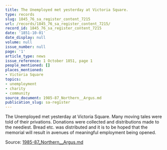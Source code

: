 ```yaml
---
title: The Unemployed met yesterday at Victoria Square.
type: records
slug: 1845_76_sa_register_content_7215
url: /records/1845_76_sa_register_content_7215/
record_id: 1845_76_sa_register_content_7215
date: '1851-10-01'
date_display: null
volume: null
issue_number: null
page: '1'
article_type: news
issue_reference: 1 October 1851, page 1
people_mentioned: []
places_mentioned:
- Victoria Square
topics:
- unemployment
- charity
- community
source_document: 1985-87_Northern__Argus.md
publication_slug: sa-register
---
```


The Unemployed met yesterday at Victoria Square.  Many moving tales were told of their privations.  Donations were collected and distributions made to the neediest.  Bread etc. was distributed and it is to be hoped that the memorial will result in avenues of meaningful employment being opened.

Source: [1985-87_Northern__Argus.md](/downloads/markdown/1985-87_Northern__Argus.md)
